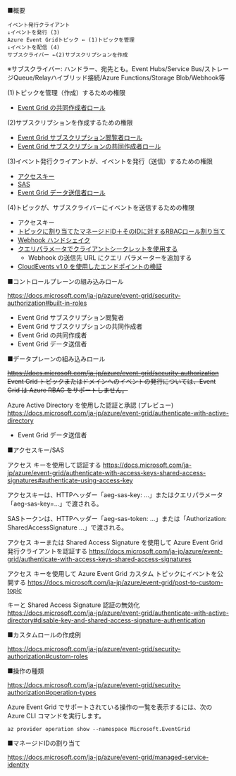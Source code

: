 ■概要

```
イベント発行クライアント
↓イベントを発行 (3)
Azure Event Gridトピック ← (1)トピックを管理
↓イベントを配信 (4)
サブスクライバー ←(2)サブスクリプションを作成
```

※サブスクライバー: ハンドラー、宛先とも。Event Hubs/Service Bus/ストレージQueue/Relayハイブリッド接続/Azure Functions/Storage Blob/Webhook等

(1)トピックを管理（作成）するための権限

- [Event Grid の共同作成者ロール](https://docs.microsoft.com/ja-jp/azure/event-grid/security-authorization#built-in-roles)

(2)サブスクリプションを作成するための権限

- [Event Grid サブスクリプション閲覧者ロール](https://docs.microsoft.com/ja-jp/azure/event-grid/security-authorization#built-in-roles)
- [Event Grid サブスクリプションの共同作成者ロール](https://docs.microsoft.com/ja-jp/azure/event-grid/security-authorization#built-in-roles)

(3)イベント発行クライアントが、イベントを発行（送信）するための権限

- [アクセスキー](https://docs.microsoft.com/ja-jp/azure/event-grid/authenticate-with-access-keys-shared-access-signatures)
- [SAS](https://docs.microsoft.com/ja-jp/azure/event-grid/authenticate-with-access-keys-shared-access-signatures)
- [Event Grid データ送信者ロール](https://docs.microsoft.com/ja-jp/azure/event-grid/authenticate-with-active-directory)

(4)トピックが、サブスクライバーにイベントを送信するための権限

- アクセスキー
- [トピックに割り当てたマネージドID＋そのIDに対するRBACロール割り当て](https://docs.microsoft.com/ja-jp/azure/event-grid/managed-service-identity)
- [Webhook ハンドシェイク](https://docs.microsoft.com/ja-jp/azure/event-grid/webhook-event-delivery)
- [クエリパラメータでクライアントシークレットを使用する](https://docs.microsoft.com/ja-jp/azure/event-grid/security-authentication#using-client-secret-as-a-query-parameter)
  - Webhook の送信先 URL にクエリ パラメーターを追加する
- [CloudEvents v1.0 を使用したエンドポイントの検証](https://docs.microsoft.com/ja-jp/azure/event-grid/security-authentication#endpoint-validation-with-cloudevents-v10)

■コントロールプレーンの組み込みロール

https://docs.microsoft.com/ja-jp/azure/event-grid/security-authorization#built-in-roles

- Event Grid サブスクリプション閲覧者
- Event Grid サブスクリプションの共同作成者
- Event Grid の共同作成者
- Event Grid データ送信者


■データプレーンの組み込みロール

~~https://docs.microsoft.com/ja-jp/azure/event-grid/security-authorization~~
~~Event Grid トピックまたはドメインへのイベントの発行については、Event Grid は Azure RBAC をサポートしません。~~

Azure Active Directory を使用した認証と承認 (プレビュー)
https://docs.microsoft.com/ja-jp/azure/event-grid/authenticate-with-active-directory

- Event Grid データ送信者

■アクセスキー/SAS

アクセス キーを使用して認証する
https://docs.microsoft.com/ja-jp/azure/event-grid/authenticate-with-access-keys-shared-access-signatures#authenticate-using-access-key


アクセスキーは、HTTPヘッダー「aeg-sas-key: ...」またはクエリパラメータ「aeg-sas-key=...」で渡される。

SASトークンは、HTTPヘッダー「aeg-sas-token: ...」または「Authorization: SharedAccessSignature ...」で渡される。

アクセス キーまたは Shared Access Signature を使用して Azure Event Grid 発行クライアントを認証する
https://docs.microsoft.com/ja-jp/azure/event-grid/authenticate-with-access-keys-shared-access-signatures

アクセス キーを使用して Azure Event Grid カスタム トピックにイベントを公開する
https://docs.microsoft.com/ja-jp/azure/event-grid/post-to-custom-topic

キーと Shared Access Signature 認証の無効化
https://docs.microsoft.com/ja-jp/azure/event-grid/authenticate-with-active-directory#disable-key-and-shared-access-signature-authentication


■カスタムロールの作成例

https://docs.microsoft.com/ja-jp/azure/event-grid/security-authorization#custom-roles

■操作の種類

https://docs.microsoft.com/ja-jp/azure/event-grid/security-authorization#operation-types

Azure Event Grid でサポートされている操作の一覧を表示するには、次の Azure CLI コマンドを実行します。

```
az provider operation show --namespace Microsoft.EventGrid
```

■マネージドIDの割り当て


https://docs.microsoft.com/ja-jp/azure/event-grid/managed-service-identity

